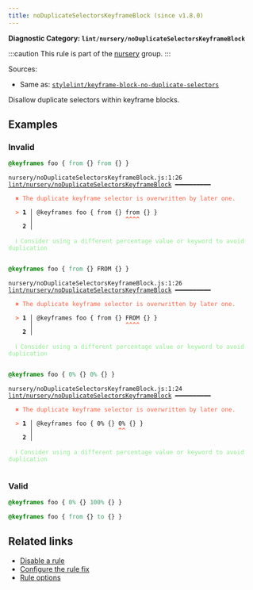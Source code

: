 ```yaml
---
title: noDuplicateSelectorsKeyframeBlock (since v1.8.0)
---
```


**Diagnostic Category: `lint/nursery/noDuplicateSelectorsKeyframeBlock`**

:::caution
This rule is part of the [nursery](/linter/rules/#nursery) group.
:::

Sources: 
- Same as: <a href="https://github.com/stylelint/stylelint/blob/main/lib/rules/keyframe-block-no-duplicate-selectors/README.md" target="_blank"><code>stylelint/keyframe-block-no-duplicate-selectors</code></a>

Disallow duplicate selectors within keyframe blocks.

## Examples

### Invalid

```css
@keyframes foo { from {} from {} }
```

<pre class="language-text"><code class="language-text">nursery/noDuplicateSelectorsKeyframeBlock.js:1:26 <a href="https://biomejs.dev/linter/rules/no-duplicate-selectors-keyframe-block">lint/nursery/noDuplicateSelectorsKeyframeBlock</a> ━━━━━━━━━━

<strong><span style="color: Tomato;">  </span></strong><strong><span style="color: Tomato;">✖</span></strong> <span style="color: Tomato;">The duplicate keyframe selector is overwritten by later one.</span>
  
<strong><span style="color: Tomato;">  </span></strong><strong><span style="color: Tomato;">&gt;</span></strong> <strong>1 │ </strong>@keyframes foo { from {} from {} }
   <strong>   │ </strong>                         <strong><span style="color: Tomato;">^</span></strong><strong><span style="color: Tomato;">^</span></strong><strong><span style="color: Tomato;">^</span></strong><strong><span style="color: Tomato;">^</span></strong>
    <strong>2 │ </strong>
  
<strong><span style="color: lightgreen;">  </span></strong><strong><span style="color: lightgreen;">ℹ</span></strong> <span style="color: lightgreen;">Consider using a different percentage value or keyword to avoid duplication</span>
  
</code></pre>

```css
@keyframes foo { from {} FROM {} }
```

<pre class="language-text"><code class="language-text">nursery/noDuplicateSelectorsKeyframeBlock.js:1:26 <a href="https://biomejs.dev/linter/rules/no-duplicate-selectors-keyframe-block">lint/nursery/noDuplicateSelectorsKeyframeBlock</a> ━━━━━━━━━━

<strong><span style="color: Tomato;">  </span></strong><strong><span style="color: Tomato;">✖</span></strong> <span style="color: Tomato;">The duplicate keyframe selector is overwritten by later one.</span>
  
<strong><span style="color: Tomato;">  </span></strong><strong><span style="color: Tomato;">&gt;</span></strong> <strong>1 │ </strong>@keyframes foo { from {} FROM {} }
   <strong>   │ </strong>                         <strong><span style="color: Tomato;">^</span></strong><strong><span style="color: Tomato;">^</span></strong><strong><span style="color: Tomato;">^</span></strong><strong><span style="color: Tomato;">^</span></strong>
    <strong>2 │ </strong>
  
<strong><span style="color: lightgreen;">  </span></strong><strong><span style="color: lightgreen;">ℹ</span></strong> <span style="color: lightgreen;">Consider using a different percentage value or keyword to avoid duplication</span>
  
</code></pre>

```css
@keyframes foo { 0% {} 0% {} }
```

<pre class="language-text"><code class="language-text">nursery/noDuplicateSelectorsKeyframeBlock.js:1:24 <a href="https://biomejs.dev/linter/rules/no-duplicate-selectors-keyframe-block">lint/nursery/noDuplicateSelectorsKeyframeBlock</a> ━━━━━━━━━━

<strong><span style="color: Tomato;">  </span></strong><strong><span style="color: Tomato;">✖</span></strong> <span style="color: Tomato;">The duplicate keyframe selector is overwritten by later one.</span>
  
<strong><span style="color: Tomato;">  </span></strong><strong><span style="color: Tomato;">&gt;</span></strong> <strong>1 │ </strong>@keyframes foo { 0% {} 0% {} }
   <strong>   │ </strong>                       <strong><span style="color: Tomato;">^</span></strong><strong><span style="color: Tomato;">^</span></strong>
    <strong>2 │ </strong>
  
<strong><span style="color: lightgreen;">  </span></strong><strong><span style="color: lightgreen;">ℹ</span></strong> <span style="color: lightgreen;">Consider using a different percentage value or keyword to avoid duplication</span>
  
</code></pre>

### Valid

```css
@keyframes foo { 0% {} 100% {} }
```

```css
@keyframes foo { from {} to {} }
```

## Related links

- [Disable a rule](/linter/#disable-a-lint-rule)
- [Configure the rule fix](/linter#configure-the-rule-fix)
- [Rule options](/linter/#rule-options)
